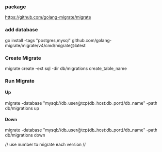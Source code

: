 ### package

https://github.com/golang-migrate/migrate

### add database

go install -tags "postgres,mysql" github.com/golang-migrate/migrate/v4/cmd/migrate@latest

### Create Migrate

migrate create -ext sql -dir db/migrations create_table_name

### Run Migrate

#### Up

migrate -database "mysql://db_user@tcp(db_host:db_port)/db_name" -path db/migrations up

#### Down

migrate -database "mysql://db_user@tcp(db_host:db_port)/db_name" -path db/migrations down

// use number to migrate each version //
